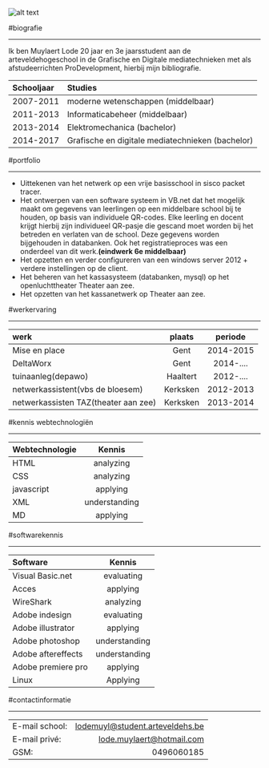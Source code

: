 ![alt text](https://appirio.com/wp-content/uploads/2015/03/developer.png "New Media Design & Dev-Lode")

#biografie
***
Ik ben Muylaert Lode 20 jaar en 3e jaarsstudent aan de arteveldehogeschool in de Grafische en Digitale mediatechnieken met als afstudeerrichten ProDevelopment, hierbij mijn bibliografie.

| Schooljaar | Studies                                         |
| :--------  |:------------------------------------------------|
| 2007-2011  | moderne wetenschappen (middelbaar)              |
| 2011-2013  | Informaticabeheer (middelbaar)                  | 
| 2013-2014  | Elektromechanica (bachelor)                     |
| 2014-2017  | Grafische en digitale mediatechnieken (bachelor)|

#portfolio
***
* Uittekenen van het netwerk op een vrije basisschool in sisco packet tracer.
* Het ontwerpen van een software systeem in VB.net dat het mogelijk maakt om gegevens van leerlingen op een middelbare school bij te houden, op basis van individuele QR-codes. Elke leerling en docent krijgt hierbij zijn individueel QR-pasje die gescand moet worden bij het betreden en verlaten van de school. Deze gegevens worden bijgehouden in databanken. Ook het registratieproces was een onderdeel van dit werk.**(eindwerk 6e  middelbaar)**
* Het opzetten en verder configureren van een windows server 2012 + verdere instellingen op de client. 
* Het beheren van het kassasysteem (databanken, mysql) op het openluchttheater Theater aan zee. 
* Het opzetten van het kassanetwerk op Theater aan zee.

#werkervaring
***
| werk    		                       |plaats        | periode        |
| :----------------------------------- | :----------: | :------------: |
| Mise en place                        | Gent         | 2014-2015      |
| DeltaWorx                            | Gent         | 2014-....      |
| tuinaanleg(depawo)                   | Haaltert     | 2012-....      |
| netwerkassistent(vbs de bloesem)     | Kerksken     | 2012-2013      |
| netwerkassisten TAZ(theater aan zee) | Kerksken     | 2013-2014      |


#kennis webtechnologiën
***


| Webtechnologie                |                       Kennis |
| :---------------------------- | :--------------------------: |
| HTML                          | analyzing                    |  
| CSS                           | analyzing                    |  
| javascript                    | applying                     |  
| XML                           | understanding                |
| MD                            | applying                     | 

#softwarekennis
***


| Software                     |                       Kennis |
| :--------------------------- | :--------------------------: |
| Visual Basic.net             | evaluating                   |  
| Acces                        | applying                     |  
| WireShark                    | analyzing                    | 
| Adobe indesign               | evaluating                   | 
| Adobe illustrator            | applying                     |
| Adobe photoshop              | understanding                |
| Adobe aftereffects           | understanding                |
| Adobe premiere pro           | applying                     |
| Linux                        | Applying                     |


#contactinformatie
***
|                  |                                 |
| :--------------- | ------------------------------: |
| E-mail school:   | lodemuyl@student.arteveldehs.be |
| E-mail privé:    | lode.muylaert@hotmail.com       |
| GSM:		       | 0496060185                      |


